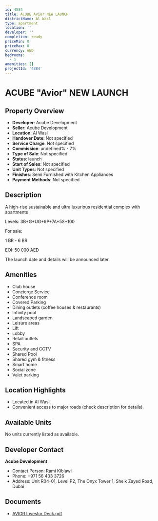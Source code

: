 ```yaml
---
id: 4884
title: ACUBE Avior NEW LAUNCH
districtName: Al Wasl
type: apartment
location: ''
developer: ''
completion: ready
priceMin: 0
priceMax: 0
currency: AED
bedrooms:
  - 1
amenities: []
projectId: '4884'
---
```


# ACUBE "Avior" NEW LAUNCH

## Property Overview
- **Developer**: Acube Development
- **Seller**: Acube Development
- **Location**: Al Wasl
- **Handover Date**: Not specified
- **Service Charge**: Not specified
- **Commission**: undefined% - 7%
- **Type of Sale**: Not specified
- **Status**: launch
- **Start of Sales**: Not specified
- **Unit Types**: Not specified
- **Finishes**: Semi Furnished with Kitchen Appliances
- **Payment Methods**: Not specified

## Description
A high-rise sustainable and ultra luxurious residential complex with apartments 

Levels: 3B+G+UG+9P+7A+5S+100



For sale:

1 BR - 6 BR



EOI: 50 000 AED



The launch date and details will be announced later.

## Amenities
- Club house
- Concierge Service
- Conference room
- Covered Parking
- Dining outlets  (coffee houses & restaurants)
- Infinity pool
- Landscaped garden
- Leisure areas
- Lift
- Lobby
- Retail outlets
- SPA
- Security and CCTV
- Shared Pool
- Shared gym & fitness
- Smart home
- Social zone
- Valet parking

## Location Highlights
- Located in Al Wasl.
- Convenient access to major roads (check description for details).

## Available Units
No units currently listed as available.

## Developer Contact
**Acube Development**
- Contact Person: Rami Kiblawi
- Phone: +971 56 433 3726
- Address: Unit R04-01, Level P2, The Onyx Tower 1, Sheik Zayed Road, Dubai

## Documents
- [AVIOR Investor Deck.pdf](https://cdn.geniemap.net/2025/04/11/q2nKxcByywARLlzI4iEAWlIE7iMgSyaNmmhzfZ2d.pdf)
